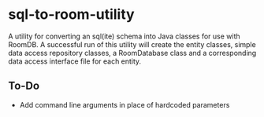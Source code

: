 # sql-to-room-utility

A utility for converting an sql(ite) schema into Java classes for use with RoomDB.
A successful run of this utility will create the entity classes, simple data access repository classes, a RoomDatabase class and a corresponding data access interface file for each entity.

## To-Do
* Add command line arguments in place of hardcoded parameters

